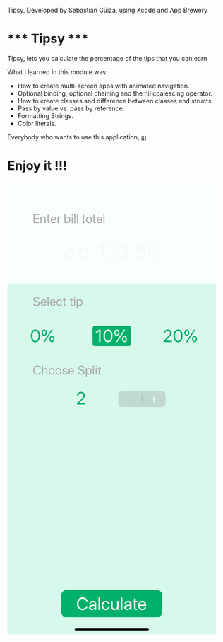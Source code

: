 
Tipsy, Developed by Sebastian Güiza, using Xcode and App Brewery

#  *** Tipsy ***

Tipsy, lets you calculate the percentage of the tips that you can earn

What I learned in this module was:

* How to create multi-screen apps with animated navigation.
* Optional binding, optional chaining and the nil coalescing operator.
* How to create classes and difference between classes and structs. 
* Pass by value vs. pass by reference. 
* Formatting Strings. 
* Color literals.

Everybody who wants to use this application, ¡¡¡ 

# Enjoy it !!!

![Main Screen](Tipsy.png)